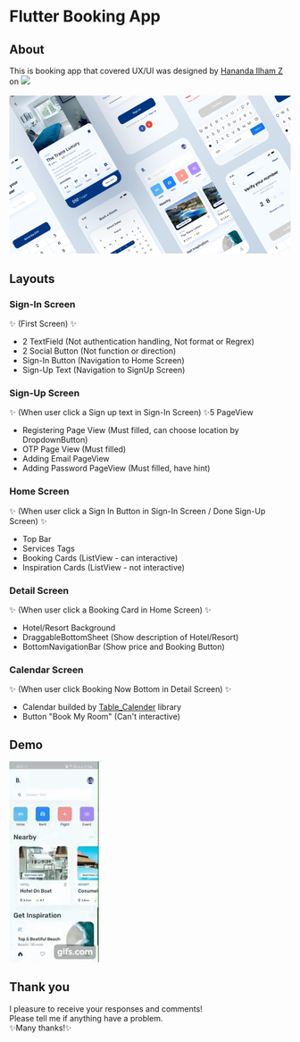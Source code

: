# Flutter Booking App

## About
This is booking app that covered UX/UI was designed by [Hananda Ilham Z](https://www.uplabs.com/hanandazhd) on [<img src="https://www.uplabs.com/logos/uplabs/default--color.svg" width="80" >](https://uplabs.com) <br /><br />
[<img src="https://github.com/tranphong9mx/image_storing/blob/main/01_booking_app/01_booking_app_thumbnail.png?raw=true" width="720" >](https://www.uplabs.com/posts/booking-app-1d34f565-5705-4f7d-bd8f-04adcb199a1f)
## Layouts
### Sign-In Screen
✨ (First Screen) ✨<br />
- 2 TextField (Not authentication handling, Not format or Regrex)
- 2 Social Button (Not function or direction)
- Sign-In Button (Navigation to Home Screen)
- Sign-Up Text (Navigation to SignUp Screen)

### Sign-Up Screen
✨ (When user click a Sign up text in Sign-In Screen) ✨5 PageView <br />
- Registering Page View (Must filled, can choose location by DropdownButton)
- OTP Page View (Must filled)
- Adding Email PageView
- Adding Password PageView (Must filled, have hint)

### Home Screen
✨ (When user click a Sign In Button in Sign-In Screen / Done Sign-Up Screen) ✨
- Top Bar
- Services Tags
- Booking Cards (ListView - can interactive)
- Inspiration Cards (ListView - not interactive)

### Detail Screen
✨ (When user click a Booking Card in Home Screen) ✨
- Hotel/Resort Background
- DraggableBottomSheet (Show description of Hotel/Resort)
- BottomNavigationBar (Show price and Booking Button)

### Calendar Screen
✨ (When user click Booking Now Bottom in Detail Screen) ✨
- Calendar builded by [Table_Calender](https://pub.dev/packages/table_calendar) library
- Button "Book My Room" (Can't interactive)

## Demo
[![Flutter Booking App](https://github.com/tranphong9mx/image_storing/blob/main/01_booking_app/01_booking_app.gif?raw=true)](http://www.youtube.com/watch?v=YjTZdafdzGw)

## Thank you

I pleasure to receive your responses and comments! <br />Please tell me if anything have a problem. <br />✨Many thanks!✨
